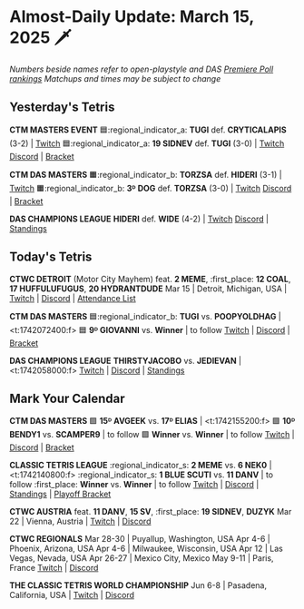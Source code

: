 # Almost-Daily Update: March 15, 2025 :dagger:
*Numbers beside names refer to open-playstyle and DAS [Premiere Poll rankings](https://docs.google.com/document/d/1uooeTGP5QtbZ8Z5DtetN0N56e1H6rQixL6t5YtMjsAc/edit?tab=t.0)*
*Matchups and times may be subject to change*

## Yesterday's Tetris
**CTM MASTERS EVENT**
:blue_square::regional_indicator_a:  **TUGI** def. **CRYTICALAPIS** (3-2)  |  [Twitch](https://www.twitch.tv/videos/2405883578?t=00h20m16s)
:blue_square::regional_indicator_a:  **19 SIDNEV** def. **TUGI** (3-0)  |  [Twitch](https://www.twitch.tv/videos/2405883578?t=00h58m55s)
[Discord](https://go.ctm.gg/discord)  |  [Bracket](https://go.ctm.gg/event/ctm-february-2025/masters-event/)

**CTM DAS MASTERS**
:orange_square::regional_indicator_b:  **TORZSA** def. **HIDERI** (3-1)  |  [Twitch](https://www.twitch.tv/videos/2406035631?t=00h23m46s)
:orange_square::regional_indicator_b:  **3ᴰ DOG** def. **TORZSA** (3-0)  |  [Twitch](https://www.twitch.tv/videos/2406035631?t=01h10m56s)
[Discord](https://go.ctm.gg/discord)  |  [Bracket](https://go.ctm.gg/event/ctm-das-masters-february-2025/das-masters/)

**DAS CHAMPIONS LEAGUE**
**HIDERI** def. **WIDE** (4-2)  |  [Twitch](https://www.twitch.tv/videos/2405766202?t=00h09m04s)
[Discord](https://tinyurl.com/dcltetris)  |  [Standings](https://docs.google.com/spreadsheets/d/1nEN0MAbueG36UDkpfUsPZEmAMuKif6IcLAmJ8iZhCe8/edit?gid=810776162#gid=810776162)

## Today's Tetris
**CTWC DETROIT** (Motor City Mayhem)
feat. **2 MEME**, :first_place: **12 COAL**, **17 HUFFULUFUGUS**, **20 HYDRANTDUDE**
Mar 15  |  Detroit, Michigan, USA  |  [Twitch](https://www.twitch.tv/classictetris)  |  [Discord](https://tinyurl.com/ctwcdiscord)  |  [Attendance List](https://www.start.gg/tournament/motor-city-mayhem-2-ctwc-detroit-qualifier/details)

**CTM DAS MASTERS**
:blue_square::regional_indicator_b:  **TUGI** vs. **POOPYOLDHAG**  |  <t:1742072400:f>
:blue_square:  **9ᴰ GIOVANNI** vs. **Winner**  |  to follow
[Twitch](https://twitch.tv/monthlytetris)  |  [Discord](https://go.ctm.gg/discord)  |  [Bracket](https://go.ctm.gg/event/ctm-das-masters-february-2025/das-masters/)

**DAS CHAMPIONS LEAGUE**
**THIRSTYJACOBO** vs. **JEDIEVAN**  |  <t:1742058000:f>
[Twitch](https://twitch.tv/dastetris)  |  [Discord](https://tinyurl.com/dcltetris)  |  [Standings](https://docs.google.com/spreadsheets/d/1nEN0MAbueG36UDkpfUsPZEmAMuKif6IcLAmJ8iZhCe8/edit?gid=810776162#gid=810776162)

## Mark Your Calendar
**CTM DAS MASTERS**
:green_square:  **15ᴰ AVGEEK** vs. **17ᴰ ELIAS**  |  <t:1742155200:f>
:green_square:  **10ᴰ BENDY1** vs. **SCAMPER9**  |  to follow
:green_square:  **Winner** vs. **Winner**  |  to follow
[Twitch](https://twitch.tv/monthlytetris)  |  [Discord](https://go.ctm.gg/discord)  |  [Bracket](https://go.ctm.gg/event/ctm-das-masters-february-2025/das-masters/)

**CLASSIC TETRIS LEAGUE**
:regional_indicator_s:  **2 MEME** vs. **6 NEK0**  |  <t:1742140800:f>
:regional_indicator_s:  **1 BLUE SCUTI** vs. **11 DANV**  |  to follow
:first_place:  **Winner** vs. **Winner**  |  to follow
[Twitch](https://twitch.tv/classictetrisleague)  |  [Discord](https://tinyurl.com/classictetrisleague)  |  [Standings](https://ctlscoreboard.herokuapp.com)  |  [Playoff Bracket](https://docs.google.com/spreadsheets/d/1cs9WL5MOUrnjjbmJ-JgT-Wr2BU4fUH9XFqSwggQllE0/edit?gid=848050943#gid=848050943)

**CTWC AUSTRIA**
feat. **11 DANV**, **15 SV**, :first_place: **19 SIDNEV**, **DUZYK**
Mar 22  |  Vienna, Austria  |  [Twitch](https://www.twitch.tv/classictetris)  |  [Discord](https://tinyurl.com/ctwcdiscord) 

**CTWC REGIONALS**
Mar 28-30  |  Puyallup, Washington, USA
Apr 4-6  |  Phoenix, Arizona, USA
Apr 4-6  |  Milwaukee, Wisconsin, USA
Apr 12  |  Las Vegas, Nevada, USA
Apr 26-27  |  Mexico City, Mexico
May 9-11  |  Paris, France
[Twitch](https://www.twitch.tv/classictetris)  |  [Discord](https://tinyurl.com/ctwcdiscord)

**THE CLASSIC TETRIS WORLD CHAMPIONSHIP**
Jun 6-8  |  Pasadena, California, USA  |  [Twitch](https://www.twitch.tv/classictetris)  |  [Discord](https://tinyurl.com/ctwcdiscord)